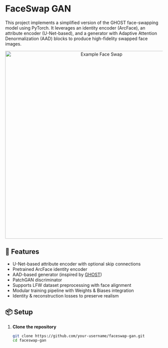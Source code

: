 # FaceSwap GAN

This project implements a simplified version of the GHOST face-swapping model using PyTorch. It leverages an identity encoder (ArcFace), an attribute encoder (U-Net-based), and a generator with Adaptive Attention Denormalization (AAD) blocks to produce high-fidelity swapped face images.

<p align="center">
  <img src="assets/demo_swap.png" alt="Example Face Swap" width="600"/>
</p>

## 🚀 Features

- U-Net-based attribute encoder with optional skip connections
- Pretrained ArcFace identity encoder
- AAD-based generator (inspired by [GHOST](https://github.com/zyainfal/ghost))
- PatchGAN discriminator
- Supports LFW dataset preprocessing with face alignment
- Modular training pipeline with Weights & Biases integration
- Identity & reconstruction losses to preserve realism

## 📦 Setup

1. **Clone the repository**
   ```bash
   git clone https://github.com/your-username/faceswap-gan.git
   cd faceswap-gan
